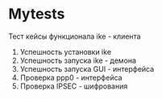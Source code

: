 # Mytests
Тест кейсы функционала ike - клиента 
1. Успешность установки ike
2. Успешность запуска ike - демона
3. Успешность запуска GUI - интерфейса
4. Проверка ppp0 - интерфейса
5. Проверка IPSEC - шифрования
